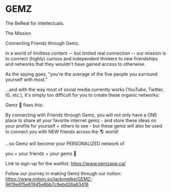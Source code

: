 # GEMZ

The BeReal for intellectuals.

The Mission

Connecting Friendz through Gemz.

In a world of limitless content -- but limited real connection -- our mission is to connect (highly) curious and independent thinkers to new friendships and networks that they wouldn't have gained access to otherwise.

As the saying goes, "you’re the average of the five people you surround yourself with most.”

...and with the way most of social media currently works (YouTube, Twitter, IG, etc.), it's simply too difficult for you to create these organic networks:

Gemz 💎 fixes this:

By connecting with Friendz through Gemz, you will not only have a ONE place to share all your favorite internet gemz - and store these ideas on your profile for yourself + others to see - but these gemz will also be used to connect you with NEW friends across the 🌎 world!

...so Gemz will become your PERSONALIZED network of

you + your friendz + your gemz.💎

Link to sign-up for the waitlist: https://www.gemzapp.ca/

Follow our journey in making Gemz through our notion: https://www.notion.so/jackmielke/GEMZ-9619e815e61945e8bb7c9ebd26a63416
